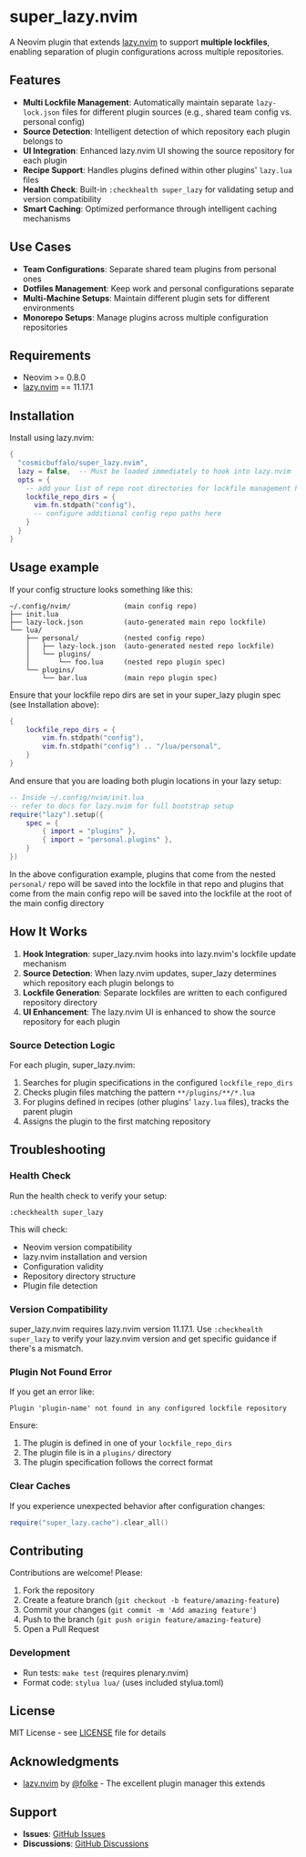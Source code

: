 # super_lazy.nvim

A Neovim plugin that extends [lazy.nvim](https://github.com/folke/lazy.nvim) to support **multiple lockfiles**, enabling separation of plugin configurations across multiple repositories.

## Features

- **Multi Lockfile Management**: Automatically maintain separate `lazy-lock.json` files for different plugin sources (e.g., shared team config vs. personal config)
- **Source Detection**: Intelligent detection of which repository each plugin belongs to
- **UI Integration**: Enhanced lazy.nvim UI showing the source repository for each plugin
- **Recipe Support**: Handles plugins defined within other plugins' `lazy.lua` files
- **Health Check**: Built-in `:checkhealth super_lazy` for validating setup and version compatibility
- **Smart Caching**: Optimized performance through intelligent caching mechanisms

## Use Cases

- **Team Configurations**: Separate shared team plugins from personal ones
- **Dotfiles Management**: Keep work and personal configurations separate
- **Multi-Machine Setups**: Maintain different plugin sets for different environments
- **Monorepo Setups**: Manage plugins across multiple configuration repositories

## Requirements

- Neovim >= 0.8.0
- [lazy.nvim](https://github.com/folke/lazy.nvim) == 11.17.1

## Installation

Install using lazy.nvim:

```lua
{
  "cosmicbuffalo/super_lazy.nvim",
  lazy = false,  -- Must be loaded immediately to hook into lazy.nvim
  opts = {
    -- add your list of repo root directories for lockfile management here
    lockfile_repo_dirs = {
      vim.fn.stdpath("config"),
      -- configure additional config repo paths here
    }
  }
}
```

## Usage example

If your config structure looks something like this:

```
~/.config/nvim/             (main config repo)
├── init.lua
├── lazy-lock.json          (auto-generated main repo lockfile)
└── lua/
    ├── personal/           (nested config repo)
    │   ├── lazy-lock.json  (auto-generated nested repo lockfile)
    │   └── plugins/
    │       └── foo.lua     (nested repo plugin spec)
    └── plugins/
        └── bar.lua         (main repo plugin spec)
```

Ensure that your lockfile repo dirs are set in your super_lazy plugin spec (see Installation above):
```lua
{
    lockfile_repo_dirs = {
        vim.fn.stdpath("config"),
        vim.fn.stdpath("config") .. "/lua/personal",
    }
}
```

And ensure that you are loading both plugin locations in your lazy setup:

```lua
-- Inside ~/.config/nvim/init.lua
-- refer to docs for lazy.nvim for full bootstrap setup
require("lazy").setup({
    spec = {
        { import = "plugins" },
        { import = "personal.plugins" },
    }
})
```

In the above configuration example, plugins that come from the nested `personal/` repo will be 
saved into the lockfile in that repo and plugins that come from the main config repo will be saved
into the lockfile at the root of the main config directory

## How It Works

1. **Hook Integration**: super_lazy.nvim hooks into lazy.nvim's lockfile update mechanism
2. **Source Detection**: When lazy.nvim updates, super_lazy determines which repository each plugin belongs to
3. **Lockfile Generation**: Separate lockfiles are written to each configured repository directory
4. **UI Enhancement**: The lazy.nvim UI is enhanced to show the source repository for each plugin

### Source Detection Logic

For each plugin, super_lazy.nvim:
1. Searches for plugin specifications in the configured `lockfile_repo_dirs`
2. Checks plugin files matching the pattern `**/plugins/**/*.lua`
3. For plugins defined in recipes (other plugins' `lazy.lua` files), tracks the parent plugin
4. Assigns the plugin to the first matching repository

## Troubleshooting

### Health Check

Run the health check to verify your setup:

```vim
:checkhealth super_lazy
```

This will check:
- Neovim version compatibility
- lazy.nvim installation and version
- Configuration validity
- Repository directory structure
- Plugin file detection

### Version Compatibility

super_lazy.nvim requires lazy.nvim version 11.17.1. Use `:checkhealth super_lazy` to verify your lazy.nvim version and get specific guidance if there's a mismatch.

### Plugin Not Found Error

If you get an error like:
```
Plugin 'plugin-name' not found in any configured lockfile repository
```

Ensure:
1. The plugin is defined in one of your `lockfile_repo_dirs`
2. The plugin file is in a `plugins/` directory
3. The plugin specification follows the correct format

### Clear Caches

If you experience unexpected behavior after configuration changes:

```lua
require("super_lazy.cache").clear_all()
```

## Contributing

Contributions are welcome! Please:

1. Fork the repository
2. Create a feature branch (`git checkout -b feature/amazing-feature`)
3. Commit your changes (`git commit -m 'Add amazing feature'`)
4. Push to the branch (`git push origin feature/amazing-feature`)
5. Open a Pull Request

### Development

- Run tests: `make test` (requires plenary.nvim)
- Format code: `stylua lua/` (uses included stylua.toml)

## License

MIT License - see [LICENSE](LICENSE) file for details

## Acknowledgments

- [lazy.nvim](https://github.com/folke/lazy.nvim) by [@folke](https://github.com/folke) - The excellent plugin manager this extends

## Support

- **Issues**: [GitHub Issues](https://github.com/cosmicbuffalo/super_lazy.nvim/issues)
- **Discussions**: [GitHub Discussions](https://github.com/cosmicbuffalo/super_lazy.nvim/discussions)
